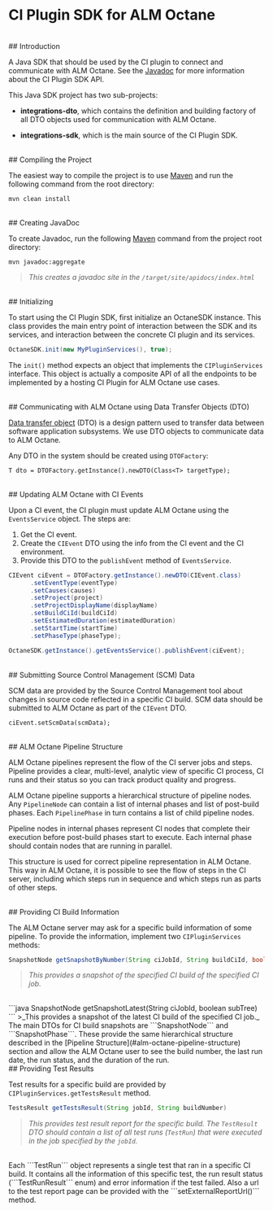 # CI Plugin SDK for ALM Octane

<br>
## Introduction

A Java SDK that should be used by the CI plugin to connect and communicate with ALM Octane. See the [Javadoc](#creating-javadoc) for more information about the CI Plugin SDK API.

This Java SDK project has two sub-projects:

- **integrations-dto**, which contains the definition and building factory of all DTO objects used for communication with ALM Octane.

- **integrations-sdk**, which is the main source of the CI Plugin SDK.

<br>
## Compiling the Project

The easiest way to compile the project is to use [Maven](https://maven.apache.org/) and run the following command from the root directory:
```
mvn clean install
```

<br>
## Creating JavaDoc

To create Javadoc, run the following [Maven](https://maven.apache.org/) command from the project root directory:
```
mvn javadoc:aggregate
```
>_This creates a javadoc site in the ```/target/site/apidocs/index.html```_

<br>
## Initializing

To start using the CI Plugin SDK, first initialize an OctaneSDK instance. This class provides the main entry point of interaction between the SDK and its services, and interaction between the concrete CI plugin and its services.
```java
OctaneSDK.init(new MyPluginServices(), true);
```
The ```init()``` method expects an object that implements the ```CIPluginServices``` interface. This object is actually a composite API of all the endpoints to be implemented by a hosting CI Plugin for ALM Octane use cases.

<br>
## Communicating with ALM Octane using Data Transfer Objects (DTO)

[Data transfer object](https://en.wikipedia.org/wiki/Data_transfer_object) (DTO) is a design pattern used to transfer data between software application subsystems. We use DTO objects to communicate data to ALM Octane.

Any DTO in the system should be created using ```DTOFactory```:
```
T dto = DTOFactory.getInstance().newDTO(Class<T> targetType);
```

<br>
## Updating ALM Octane with CI Events

Upon a CI event, the CI plugin must update ALM Octane using the ```EventsService``` object. The steps are:

1. Get the CI event.
2. Create the ```CIEvent``` DTO using the info from the CI event and the CI environment.
3. Provide this DTO to the ```publishEvent``` method of ```EventsService```.

```java
CIEvent ciEvent = DTOFactory.getInstance().newDTO(CIEvent.class)
      .setEventType(eventType)
      .setCauses(causes)
      .setProject(project)
      .setProjectDisplayName(displayName)
      .setBuildCiId(buildCiId)
      .setEstimatedDuration(estimatedDuration)
      .setStartTime(startTime)
      .setPhaseType(phaseType);

OctaneSDK.getInstance().getEventsService().publishEvent(ciEvent);
```

<br>
## Submitting Source Control Management (SCM) Data

SCM data are provided by the Source Control Management tool about changes in source code reflected in a specific CI build. SCM data should be submitted to ALM Octane as part of the ```CIEvent``` DTO.
```
ciEvent.setScmData(scmData);
```

<br>
## ALM Octane Pipeline Structure

ALM Octane pipelines represent the flow of the CI server jobs and steps. Pipeline provides a clear, multi-level, analytic view of specific CI process, CI runs and their status so you can track product quality and progress.

ALM Octane pipeline supports a hierarchical structure of pipeline nodes. Any ```PipelineNode``` can contain a list of internal phases and list of post-build phases. Each ```PipelinePhase``` in turn contains a list of child pipeline nodes.

Pipeline nodes in internal phases represent CI nodes that complete their execution before post-build phases start to execute. Each internal phase should contain nodes that are running in parallel.

This structure is used for correct pipeline representation in ALM Octane. This way in ALM Octane, it is possible to see the flow of steps in the CI server, including which steps run in sequence and which steps run as parts of other steps.

<br>
## Providing CI Build Information

The ALM Octane server may ask for a specific build information of some pipeline. To provide the information, implement two ```CIPluginServices``` methods:

```java
SnapshotNode getSnapshotByNumber(String ciJobId, String buildCiId, boolean subTree)
```
>_This provides a snapshot of the specified CI build of the specified CI job._

<br>
```java
SnapshotNode getSnapshotLatest(String ciJobId, boolean subTree)
```
>_This provides a snapshot of the latest CI build of the specified CI job._

<br>
The main DTOs for CI build snapshots are ```SnapshotNode``` and ```SnapshotPhase```. These provide the same hierarchical structure described in the [Pipeline Structure](#alm-octane-pipeline-structure) section and allow the ALM Octane user to see the build number, the last run date, the run status, and the duration of the run.

<br>
## Providing Test Results

Test results for a specific build are provided by ```CIPluginServices.getTestsResult``` method.

```java
TestsResult getTestsResult(String jobId, String buildNumber)
```
>_This provides test result report for the specific build. The ```TestResult``` DTO should contain a list of all test runs (```TestRun```) that were executed in the job specified by the ```jobId```._

<br>
Each ```TestRun``` object represents a single test that ran in a specific CI build. It contains all the information of this specific test, the run result status (```TestRunResult``` enum) and error information if the test failed. Also a url to the test report page can be provided with the ```setExternalReportUrl()``` method.
